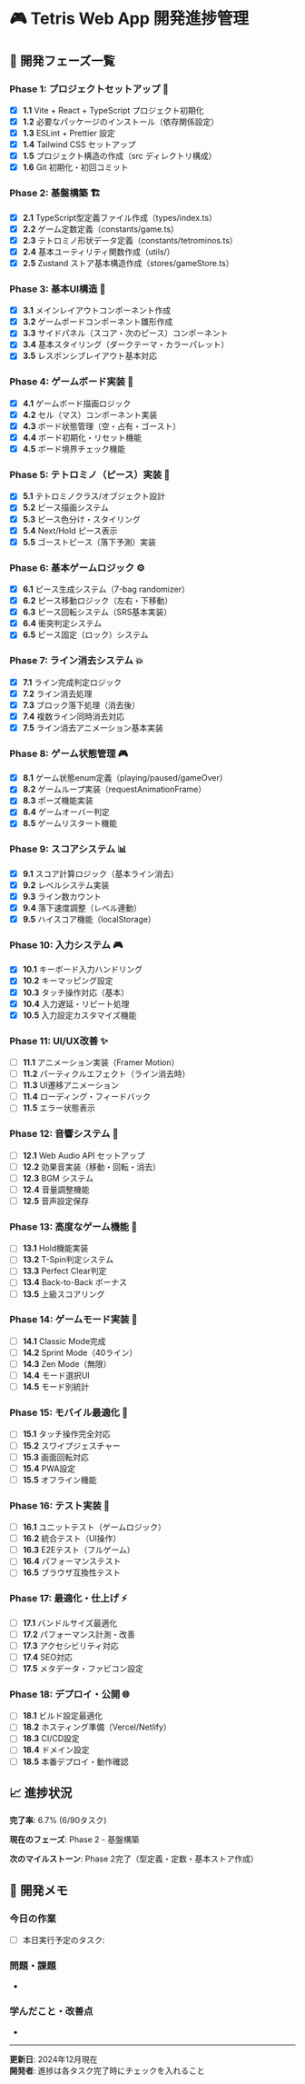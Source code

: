 # 🎮 Tetris Web App 開発進捗管理

## 📅 開発フェーズ一覧

### Phase 1: プロジェクトセットアップ 🚀

- [x] **1.1** Vite + React + TypeScript プロジェクト初期化
- [x] **1.2** 必要なパッケージのインストール（依存関係設定）
- [x] **1.3** ESLint + Prettier 設定
- [x] **1.4** Tailwind CSS セットアップ
- [x] **1.5** プロジェクト構造の作成（src ディレクトリ構成）
- [x] **1.6** Git 初期化・初回コミット

### Phase 2: 基盤構築 🏗️

- [x] **2.1** TypeScript型定義ファイル作成（types/index.ts）
- [x] **2.2** ゲーム定数定義（constants/game.ts）
- [x] **2.3** テトロミノ形状データ定義（constants/tetrominos.ts）
- [x] **2.4** 基本ユーティリティ関数作成（utils/）
- [x] **2.5** Zustand ストア基本構造作成（stores/gameStore.ts）

### Phase 3: 基本UI構造 🎨

- [x] **3.1** メインレイアウトコンポーネント作成
- [x] **3.2** ゲームボードコンポーネント雛形作成
- [x] **3.3** サイドパネル（スコア・次のピース）コンポーネント
- [x] **3.4** 基本スタイリング（ダークテーマ・カラーパレット）
- [x] **3.5** レスポンシブレイアウト基本対応

### Phase 4: ゲームボード実装 🎯

- [x] **4.1** ゲームボード描画ロジック
- [x] **4.2** セル（マス）コンポーネント実装
- [x] **4.3** ボード状態管理（空・占有・ゴースト）
- [x] **4.4** ボード初期化・リセット機能
- [x] **4.5** ボード境界チェック機能

### Phase 5: テトロミノ（ピース）実装 🧩

- [x] **5.1** テトロミノクラス/オブジェクト設計
- [x] **5.2** ピース描画システム
- [x] **5.3** ピース色分け・スタイリング
- [x] **5.4** Next/Hold ピース表示
- [x] **5.5** ゴーストピース（落下予測）実装

### Phase 6: 基本ゲームロジック ⚙️

- [x] **6.1** ピース生成システム（7-bag randomizer）
- [x] **6.2** ピース移動ロジック（左右・下移動）
- [x] **6.3** ピース回転システム（SRS基本実装）
- [x] **6.4** 衝突判定システム
- [x] **6.5** ピース固定（ロック）システム

### Phase 7: ライン消去システム 💥

- [x] **7.1** ライン完成判定ロジック
- [x] **7.2** ライン消去処理
- [x] **7.3** ブロック落下処理（消去後）
- [x] **7.4** 複数ライン同時消去対応
- [x] **7.5** ライン消去アニメーション基本実装

### Phase 8: ゲーム状態管理 🎮

- [x] **8.1** ゲーム状態enum定義（playing/paused/gameOver）
- [x] **8.2** ゲームループ実装（requestAnimationFrame）
- [x] **8.3** ポーズ機能実装
- [x] **8.4** ゲームオーバー判定
- [x] **8.5** ゲームリスタート機能

### Phase 9: スコアシステム 📊

- [x] **9.1** スコア計算ロジック（基本ライン消去）
- [x] **9.2** レベルシステム実装
- [x] **9.3** ライン数カウント
- [x] **9.4** 落下速度調整（レベル連動）
- [x] **9.5** ハイスコア機能（localStorage）

### Phase 10: 入力システム 🎮

- [x] **10.1** キーボード入力ハンドリング
- [x] **10.2** キーマッピング設定
- [x] **10.3** タッチ操作対応（基本）
- [x] **10.4** 入力遅延・リピート処理
- [x] **10.5** 入力設定カスタマイズ機能

### Phase 11: UI/UX改善 ✨

- [ ] **11.1** アニメーション実装（Framer Motion）
- [ ] **11.2** パーティクルエフェクト（ライン消去時）
- [ ] **11.3** UI遷移アニメーション
- [ ] **11.4** ローディング・フィードバック
- [ ] **11.5** エラー状態表示

### Phase 12: 音響システム 🎵

- [ ] **12.1** Web Audio API セットアップ
- [ ] **12.2** 効果音実装（移動・回転・消去）
- [ ] **12.3** BGM システム
- [ ] **12.4** 音量調整機能
- [ ] **12.5** 音声設定保存

### Phase 13: 高度なゲーム機能 🚀

- [ ] **13.1** Hold機能実装
- [ ] **13.2** T-Spin判定システム
- [ ] **13.3** Perfect Clear判定
- [ ] **13.4** Back-to-Back ボーナス
- [ ] **13.5** 上級スコアリング

### Phase 14: ゲームモード実装 🎯

- [ ] **14.1** Classic Mode完成
- [ ] **14.2** Sprint Mode（40ライン）
- [ ] **14.3** Zen Mode（無限）
- [ ] **14.4** モード選択UI
- [ ] **14.5** モード別統計

### Phase 15: モバイル最適化 📱

- [ ] **15.1** タッチ操作完全対応
- [ ] **15.2** スワイプジェスチャー
- [ ] **15.3** 画面回転対応
- [ ] **15.4** PWA設定
- [ ] **15.5** オフライン機能

### Phase 16: テスト実装 🧪

- [ ] **16.1** ユニットテスト（ゲームロジック）
- [ ] **16.2** 統合テスト（UI操作）
- [ ] **16.3** E2Eテスト（フルゲーム）
- [ ] **16.4** パフォーマンステスト
- [ ] **16.5** ブラウザ互換性テスト

### Phase 17: 最適化・仕上げ ⚡

- [ ] **17.1** バンドルサイズ最適化
- [ ] **17.2** パフォーマンス計測・改善
- [ ] **17.3** アクセシビリティ対応
- [ ] **17.4** SEO対応
- [ ] **17.5** メタデータ・ファビコン設定

### Phase 18: デプロイ・公開 🌐

- [ ] **18.1** ビルド設定最適化
- [ ] **18.2** ホスティング準備（Vercel/Netlify）
- [ ] **18.3** CI/CD設定
- [ ] **18.4** ドメイン設定
- [ ] **18.5** 本番デプロイ・動作確認

## 📈 進捗状況

**完了率**: 6.7% (6/90タスク)

**現在のフェーズ**: Phase 2 - 基盤構築

**次のマイルストーン**: Phase 2完了（型定義・定数・基本ストア作成）

## 📝 開発メモ

### 今日の作業

- [ ] 本日実行予定のタスク:

### 問題・課題

-

### 学んだこと・改善点

-

---

**更新日**: 2024年12月現在  
**開発者**: 進捗は各タスク完了時にチェックを入れること
